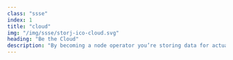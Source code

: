 ```yaml
---
class: "ssse"
index: 1
title: "cloud"
img: "/img/ssse/storj-ico-cloud.svg"
heading: "Be the Cloud"
description: "By becoming a node operator you’re storing data for actual customers, all while getting paid. Become the decentralized cloud and disrupt the cloud storage giants."
---
```

